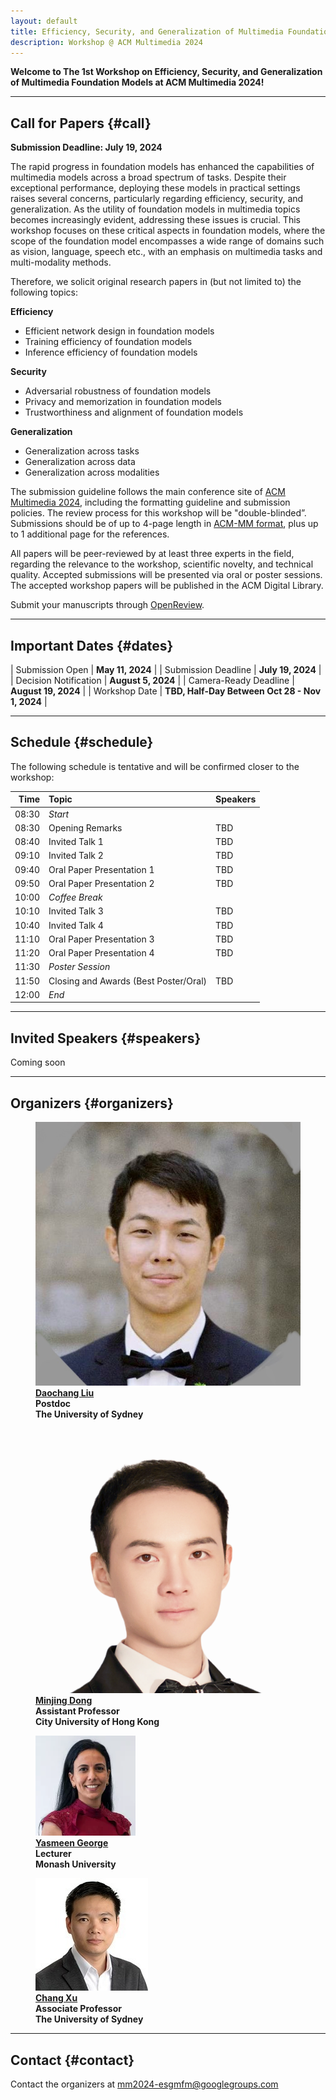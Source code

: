 ```yaml
---
layout: default
title: Efficiency, Security, and Generalization of Multimedia Foundation Models
description: Workshop @ ACM Multimedia 2024
---
```


**Welcome to The 1st Workshop on Efficiency, Security, and Generalization of Multimedia Foundation Models at ACM Multimedia 2024!**

---

## **Call for Papers** {#call}

**Submission Deadline: July 19, 2024**

The rapid progress in foundation models has enhanced the capabilities of multimedia models across a broad spectrum of tasks. Despite their exceptional performance, deploying these models in practical settings raises several concerns, particularly regarding efficiency, security, and generalization. As the utility of foundation models in multimedia topics becomes increasingly evident, addressing these issues is crucial. This workshop focuses on these critical aspects in foundation models, where the scope of the foundation model encompasses a wide range of domains such as vision, language, speech etc., with an emphasis on multimedia tasks and multi-modality methods. 

Therefore, we solicit original research papers in (but not limited to) the following topics:

**Efficiency**
- Efficient network design in foundation models
- Training efficiency of foundation models
- Inference efficiency of foundation models

**Security**
- Adversarial robustness of foundation models
- Privacy and memorization in foundation models
- Trustworthiness and alignment of foundation models

**Generalization**
- Generalization across tasks
- Generalization across data
- Generalization across modalities

The submission guideline follows the main conference site of [ACM Multimedia 2024](https://2024.acmmm.org/), including the formatting guideline and submission policies. 
The review process for this workshop will be "double-blinded”.
Submissions should be of up to 4-page length in [ACM-MM format](https://2024.acmmm.org/files/ACM-MM24-paper-templates.zip), plus up to 1 additional page for the references.

All papers will be peer-reviewed by at least three experts in the field, regarding the relevance to the workshop, scientific novelty, and technical quality. 
Accepted submissions will be presented via oral or poster sessions. 
The accepted workshop papers will be published in the ACM Digital Library.

Submit your manuscripts through [OpenReview](https://openreview.net/group?id=acmmm.org/ACMMM/2024/Workshop/ESGMFM).

---
## **Important Dates** {#dates}

| Submission Open | **May 11, 2024** |
| Submission Deadline | **July 19, 2024** |
| Decision Notification | **August 5, 2024** |
| Camera-Ready Deadline | **August 19, 2024** |
| Workshop Date | **TBD, Half-Day Between Oct 28 - Nov 1, 2024** |

---

## **Schedule** {#schedule}

The following schedule is tentative and will be confirmed closer to the workshop:



|   **Time**  |         **Topic**        |                             **Speakers**                            |
|------------:|:-------------------------|:-----------------------------------------------------------------------------------|
| 08:30 | *Start*                                |                                   |
| 08:30 | Opening Remarks                        | TBD                               |
| 08:40 | Invited Talk 1                         | TBD                               |
| 09:10 | Invited Talk 2                         | TBD                               |
| 09:40 | Oral Paper Presentation 1              | TBD                               |
| 09:50 | Oral Paper Presentation 2              | TBD                               |
| 10:00 | *Coffee Break*                         |                                   |
| 10:10 | Invited Talk 3                         | TBD                               |
| 10:40 | Invited Talk 4                         | TBD                               |
| 11:10 | Oral Paper Presentation 3              | TBD                               |
| 11:20 | Oral Paper Presentation 4              | TBD                               |
| 11:30 | *Poster Session*                       |                                   |
| 11:50 | Closing and Awards (Best Poster/Oral)  | TBD                               |
| 12:00 | *End*                                  |                                   |

---

## **Invited Speakers** {#speakers}

Coming soon

<!-- <div class="container">
    <figure>
        <a href="https://beerys.github.io/">
        <img class="img-author" src="assets/imgs/authors/cvpr2024/SaraBeery.jpeg" alt="Sara Beery"/></a>
        <b><br><a href="https://sites.google.com/cs.washington.edu/william-agnew/home">Sara Beery (She/Her)</a>
        <br>Assistant Professor<br>MIT</b>
    </figure>
    <figure>
        <a href="https://sites.google.com/cs.washington.edu/william-agnew/home">
        <img class="img-author" src="assets/imgs/authors/cvpr2024/WilliamAgnew.jpeg" alt="William Agnew"/></a>
        <b><br><a href="https://sites.google.com/cs.washington.edu/william-agnew/home">William Agnew</a>
        <br>CBI Postdoc Fellow<br>CMU</b>
    </figure>
</div>

<div class="bio-text">
<a href="https://beerys.github.io/"><b>Dr. Sara Beery</b></a>
is the Homer A. Burnell Career Development Professor in the MIT Faculty of Artificial Intelligence and Decision-Making. She was previously a visiting researcher at Google, working on large-scale urban forest monitoring as part of the Auto Arborist project. She received her PhD in Computing and Mathematical Sciences at Caltech in 2022, where she was advised by Pietro Perona and awarded the Amori Doctoral Prize for her thesis. Her research focuses on building computer vision methods that enable global-scale environmental and biodiversity monitoring across data modalities, tackling real-world challenges including geospatial and temporal domain shift, learning from imperfect data, fine-grained categories, and long-tailed distributions. She partners with industry, nongovernmental organizations, and government agencies to deploy her methods in the wild worldwide. She works toward increasing the diversity and accessibility of academic research in artificial intelligence through interdisciplinary capacity building and education, and has founded the AI for Conservation slack community, serves as the Biodiversity Community Lead for Climate Change AI, and founded and directs the Summer Workshop on Computer Vision Methods for Ecology.

 -->

---

## **Organizers** {#organizers}
<div class="container">

<figure>
    <a href="https://daochang.site/">
    <img class="img-author" src="assets/imgs/authors/daochang_liu.jpg" alt="Daochang Liu"/></a>
    <b><br><a href="https://daochang.site/">Daochang Liu</a>
    <br>Postdoc<br>The University of Sydney</b>
</figure>

<figure>
    <a href="https://www.cs.cityu.edu.hk/~minjdong/">
    <img class="img-author" src="assets/imgs/authors/minjing_dong.png" alt="Minjing Dong"/></a>
    <b><br><a href="https://www.cs.cityu.edu.hk/~minjdong/">Minjing Dong</a>
    <br>Assistant Professor<br>City University of Hong Kong</b>
</figure>


<figure>
    <a href="https://research.monash.edu/en/persons/yasmeen-george">
    <img class="img-author" src="assets/imgs/authors/yasmeen_george.png" alt="Yasmeen George"/></a>
    <b><br><a href="https://research.monash.edu/en/persons/yasmeen-george">Yasmeen George</a>
    <br>Lecturer<br>Monash University</b>
</figure>


<figure>
    <a href="http://changxu.xyz/">
    <img class="img-author" src="assets/imgs/authors/chang_xu.jpeg" alt="Chang Xu"/></a>
    <b><br><a href="http://changxu.xyz/">Chang Xu</a>
    <br>Associate Professor<br>The University of Sydney</b>
</figure>

</div>

---
## **Contact** {#contact}

Contact the organizers at [mm2024-esgmfm@googlegroups.com](mailto:mm2024-esgmfm@googlegroups.com)


<!-- ## Program Committee
## Sponsors -->
